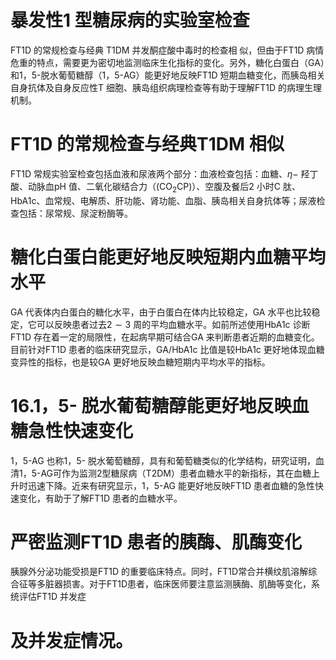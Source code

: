 # 暴发性1 型糖尿病的实验室检查  
FT1D  的常规检查与经典 T1DM  并发酮症酸中毒时的检查相 似，但由于FT1D 病情危重的特点，需要更为密切地监测临床生化指标的变化。另外，糖化白蛋白（GA）和1，5-脱水葡萄糖醇（1，5-AG）能更好地反映FT1D 短期血糖变化，而胰岛相关自身抗体及自身反应性T 细胞、胰岛组织病理检查等有助于理解FT1D 的病理生理机制。  
# FT1D 的常规检查与经典T1DM 相似  
FT1D 常规实验室检查包括血液和尿液两个部分：血液检查包括：血糖、$\eta-$ 羟丁酸、动脉血pH 值、二氧化碳结合力（$(\mathrm{CO}_{2}\mathrm{CP})$）、空腹及餐后2 小时C 肽、HbA1c、血常规、电解质、肝功能、肾功能、血脂、胰岛相关自身抗体等；尿液检查包括：尿常规、尿淀粉酶等。  
#  糖化白蛋白能更好地反映短期内血糖平均水平  
GA 代表体内白蛋白的糖化水平，由于白蛋白在体内比较稳定，GA 水平也比较稳定，它可以反映患者过去$2\sim3$ 周的平均血糖水平。如前所述使用HbA1c 诊断FT1D 存在着一定的局限性，在起病早期可结合GA 来判断患者近期的血糖变化。目前针对FT1D 患者的临床研究显示，GA/HbA1c 比值是较HbA1c 更好地体现血糖变异性的指标，也是较GA 更好地反映血糖短期内平均水平的指标。  
# 16.1，5- 脱水葡萄糖醇能更好地反映血糖急性快速变化  
1，5-AG 也称1，5- 脱水葡萄糖醇，具有和葡萄糖类似的化学结构，研究证明，血清1，5-AG可作为监测2型糖尿病（T2DM）患者血糖水平的新指标，其在血糖上升时迅速下降。近来有研究显示，1，5-AG 能更好地反映FT1D 患者血糖的急性快速变化，有助于了解FT1D 患者的血糖水平。  
#  严密监测FT1D 患者的胰酶、肌酶变化  
胰腺外分泌功能受损是FT1D 的重要临床特点。同时，FT1D常合并横纹肌溶解综合征等多脏器损害。对于FT1D患者，临床医师要注意监测胰酶、肌酶等变化，系统评估FT1D 并发症  
# 及并发症情况。  
